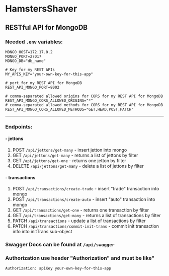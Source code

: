 # HamstersShaver

## RESTful API for MongoDB


### Needed `.env` variables:

```dotenv
MONGO_HOST=172.17.0.2
MONGO_PORT=27017
MONGO_DB="db_name"

# Key for my REST APIs
MY_APIS_KEY="your-own-key-for-this-app"

# port for my REST API for MongoDB
REST_API_MONGO_PORT=8002

# comma-separated allowed origins for CORS for my REST API for MongoDB
REST_API_MONGO_CORS_ALLOWED_ORIGINS="*"
# comma-separated allowed methods for CORS for my REST API for MongoDB
REST_API_MONGO_CORS_ALLOWED_METHODS="GET,HEAD,POST,PATCH"

```


<hr>

### Endpoints:

#### - jettons
1. POST `/api/jettons/get-many` - insert jetton into mongo
2. GET `/api/jettons/get-many` - returns a list of jettons by filter
3. GET `/api/jettons/get-one` - returns one jetton by filter
4. DELETE `/api/jettons/get-many` - delete a list of jettons by filter

#### - transactions
1. POST `/api/transactions/create-trade` - insert "trade" transaction into mongo
2. POST `/api/transactions/create-auto` - insert "auto" transaction into mongo
3. GET `/api/transactions/get-one` - returns one transaction by filter
4. GET `/api/transactions/get-many` - returns a list of transactions by filter
5. PATCH `/api/transactions` - update a list of transactions by filter
6. PATCH `/api/transactions/commit-init-trans` - commit init transaction info into initTrans sub-object


### Swagger Docs can be found at `/api/swagger`

### Authorization use header "Authorization" and must be like"
```
Authorization: apiKey your-own-key-for-this-app
```
